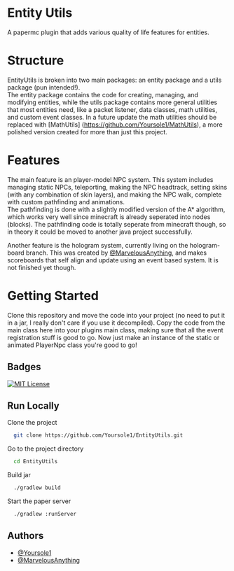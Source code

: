 
# Entity Utils

A papermc plugin that adds various quality of life features for entities.  

# Structure 

EntityUtils is broken into two main packages: an entity package and a utils package (pun intended!).  
The entity package contains the code for creating, managing, and modifying entities, while the utils package
contains more general utilities that most entities need, like a packet listener, data classes, math utilities, 
and custom event classes.  In a future update the math utilities should be replaced with [MathUtils] (https://github.com/Yoursole1/MathUtils), 
a more polished version created for more than just this project.  

# Features

The main feature is an player-model NPC system.  This system includes managing static NPCs, teleporting, making the NPC headtrack, 
setting skins (with any combination of skin layers), and making the NPC walk, complete with custom pathfinding and animations.  
The pathfinding is done with a slightly modified version of the A* algorithm, which works very well since minecraft is already seperated into nodes (blocks).  The pathfinding code is totally seperate from minecraft though, so in theory it could be moved to another java project successfully.  

Another feature is the hologram system, currently living on the hologram-board branch.  This was created by [@MarvelousAnything](https://www.github.com/MarvelousAnything), and makes scoreboards that self align and update using an event based system.  It is not finished yet though.  

# Getting Started

Clone this repository and move the code into your project (no need to put it in a jar, I really don't care if you use it decompiled). Copy the code from the main class here into your plugins main class, making sure that all the event registration stuff is good to go. Now just make an instance of the static or animated PlayerNpc class you're good to go!


## Badges

[![MIT License](https://img.shields.io/badge/License-MIT-green.svg)](https://choosealicense.com/licenses/mit/)

## Run Locally

Clone the project

```bash
  git clone https://github.com/Yoursole1/EntityUtils.git
```

Go to the project directory

```bash
  cd EntityUtils
```

Build jar

```bash
  ./gradlew build
```

Start the paper server

```bash
  ./gradlew :runServer
```


## Authors

- [@Yoursole1](https://www.github.com/Yoursole1)
- [@MarvelousAnything](https://www.github.com/MarvelousAnything)

